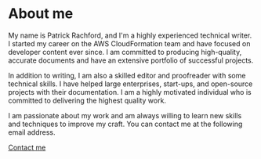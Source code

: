 # About me

My name is Patrick Rachford, and I'm a highly experienced technical writer. I started my career on the AWS CloudFormation team and have focused on developer content ever since. I am committed to producing high-quality, accurate documents and have an extensive portfolio of successful projects.

In addition to writing, I am also a skilled editor and proofreader with some technical skills. I have helped large enterprises, start-ups, and open-source projects with their documentation. I am a highly motivated individual who is committed to delivering the highest quality work.

I am passionate about my work and am always willing to learn new skills and techniques to improve my craft. You can contact me at the following email address.

[Contact me](mailto:prachford@icloud.com)

